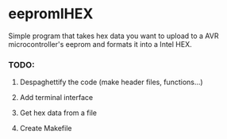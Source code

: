 # eepromIHEX

Simple program that takes hex data you want to upload to a AVR microcontroller's eeprom and formats it into a Intel HEX.

### TODO: 

1. Despaghettify the code (make header files, functions...)

2. Add terminal interface

3. Get hex data from a file

4. Create Makefile

